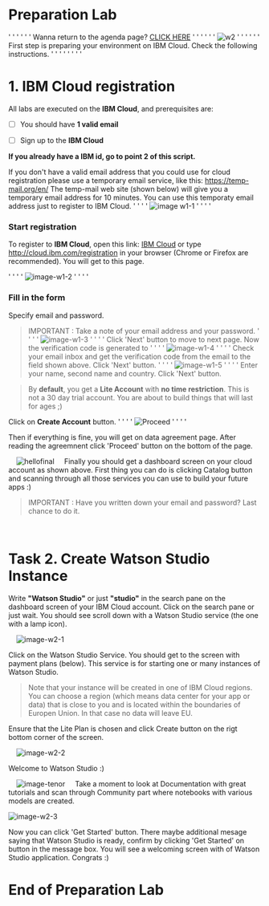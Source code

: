 # Preparation Lab
' '
' '
' '
Wanna return to the agenda page?  [CLICK HERE](../README.md)
' '
' '
' '
![w2](../images/w2.png)
' '
' '
' '
First step is preparing your environment on IBM Cloud. Check the following instructions.
' '
' '
' '
' '

# 1. IBM Cloud registration

All labs are executed on the **IBM Cloud**, and prerequisites are:

- [ ] You should have **1 valid email** 

- [ ] Sign up to the **IBM Cloud** 


**If you already have a IBM id, go to point 2 of this script.**

If you don't have a valid email address that you could use for cloud registration please use a temporary email service, like this: https://temp-mail.org/en/
The temp-mail web site (shown below) will give you a temporary email address for 10 minutes. You can use this temporaty email address just to register to IBM Cloud. 
' '
' '
![image w1-1](../images/w1-1.png)
' '
' '

### Start registration
To register to **IBM Cloud**, open this link: [IBM Cloud](cloud.ibm.com/registration) or type http://cloud.ibm.com/registration in your browser (Chrome or Firefox are recommended). You will get to this page.

' '
' '
![image-w1-2](../images/w1-2.png)
' '
' '
### Fill in the form
Specify email and password.

> IMPORTANT : Take a note of your email address and your password.
' '
' '
![image-w1-3](../images/w1-3.png)
' '
' '
Click 'Next' button to move to next page. Now the verification code is generated to 
' '
' '
![image-w1-4](../images/w1-4.png)
' '
' '
Check your email inbox and get the verification code from the email to the field shown above. Click 'Next' button.
' '
' '
![image-w1-5](../images/w1-5.png)
' '
' '
Enter your name, second name and country. Click 'Next' button.


> By **default**, you get a **Lite Account** with **no time restriction**. This is not a 30 day trial account. You are about to build things that will last for ages ;)  

Click on **Create Account** button.
' '
' '
![Proceed](/../images/w1-6.png)
' '
' '

Then if everything is fine, you will get on data agreement page. After reading the agreemnent click 'Proceed' button on the bottom of the page.

&nbsp;
&nbsp;
![hellofinal](/../images/w1-7.png)
&nbsp;
&nbsp;
Finally you should get a dashboard screen on your cloud account as shown above. First thing you can do is clicking Catalog button and scanning through all those services you can use to build your future apps :) 


> IMPORTANT : Have you written down your email and password? Last chance to do it.

&nbsp;
&nbsp;
&nbsp;
&nbsp;
&nbsp;
&nbsp;

# Task 2. Create Watson Studio Instance

Write **"Watson Studio"** or just **"studio"** in the search pane on the dashboard screen of your IBM Cloud account. Click on the search pane or just wait. You should see scroll down with a Watson Studio service (the one with a lamp icon).

&nbsp;
&nbsp;
![image-w2-1](../images/w2-1.png)
&nbsp;
&nbsp;

Click on the Watson Studio Service. You should get to the screen with payment plans (below). This service is for starting one or many instances of Watson Studio. 


> Note that your instance will be created in one of IBM Cloud regions. You can choose a region (which means data center for your app or data) that is close to you and is located within the boundaries of Europen Union. In that case no data will leave EU. 


Ensure that the Lite Plan is chosen and click Create button on the rigt bottom corner of the screen. 


&nbsp;
&nbsp;
![image-w2-2](../images/w2-2.png)
&nbsp;
&nbsp;

Welcome to Watson Studio :)

&nbsp;
&nbsp;
![image-tenor](../images/tenor.gif)
&nbsp;
&nbsp;
Take a moment to look at Documentation with great tutorials and scan through Community part where notebooks with various models are created.


![image-w2-3](../images/w2-3.png)

Now you can click 'Get Started' button. 
There maybe additional mesage saying that Watson Studio is ready, confirm by clicking 'Get Started' on button in the message box. 
You will see a welcoming screen with of Watson Studio application. 
Congrats :)


# End of Preparation Lab